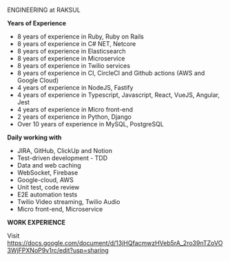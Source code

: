 ENGINEERING at RAKSUL

**Years of Experience**

* 8 years of experience in Ruby, Ruby on Rails  
* 8 years of experience in C\# NET, Netcore  
* 8 years of experience in Elasticsearch  
* 8 years of experience in Microservice
* 8 years of experience in Twilio services
* 8 years of experience in CI, CircleCI and Github actions (AWS and Google Cloud)  
* 4 years of experience in NodeJS, Fastify  
* 4 years of experience in Typescript, Javascript, React, VueJS, Angular, Jest  
* 4 years of experience in Micro front-end  
* 2 years of experience in Python, Django  
* Over 10 years of experience in MySQL, PostgreSQL

**Daily working with**

* JIRA, GitHub, ClickUp and Notion
* Test-driven development \- TDD  
* Data and web caching  
* WebSocket, Firebase  
* Google-cloud, AWS
* Unit test, code review  
* E2E automation tests  
* Twilio Video streaming, Twilio Audio  
* Micro front-end, Microservice
  
**WORK EXPERIENCE**

Visit https://docs.google.com/document/d/13jHQfacmwzHVeb5rA_2ro39nTZoVO3WjFPXNoP9v1rc/edit?usp=sharing
